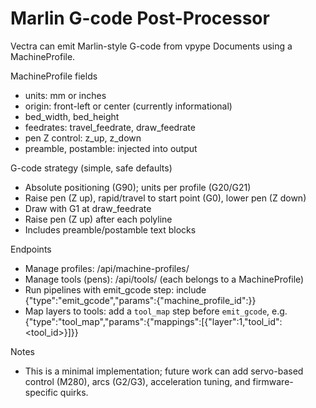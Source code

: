 # Marlin G-code Post-Processor

Vectra can emit Marlin-style G-code from vpype Documents using a MachineProfile.

MachineProfile fields
- units: mm or inches
- origin: front-left or center (currently informational)
- bed_width, bed_height
- feedrates: travel_feedrate, draw_feedrate
- pen Z control: z_up, z_down
- preamble, postamble: injected into output

G-code strategy (simple, safe defaults)
- Absolute positioning (G90); units per profile (G20/G21)
- Raise pen (Z up), rapid/travel to start point (G0), lower pen (Z down)
- Draw with G1 at draw_feedrate
- Raise pen (Z up) after each polyline
- Includes preamble/postamble text blocks

Endpoints
- Manage profiles: /api/machine-profiles/
- Manage tools (pens): /api/tools/ (each belongs to a MachineProfile)
- Run pipelines with emit_gcode step: include {"type":"emit_gcode","params":{"machine_profile_id":<id>}}
- Map layers to tools: add a `tool_map` step before `emit_gcode`, e.g. {"type":"tool_map","params":{"mappings":[{"layer":1,"tool_id":<tool_id>}]}}

Notes
- This is a minimal implementation; future work can add servo-based control (M280), arcs (G2/G3), acceleration tuning, and firmware-specific quirks.
